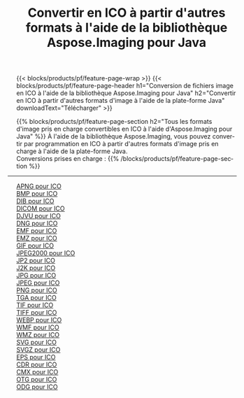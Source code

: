 ﻿---
title: Convertir en ICO à partir d'autres formats à l'aide de la bibliothèque Aspose.Imaging pour Java 
weight: 3920
url: /fr/java/conversion/to/ico 
lang: fr
langdirlevel: 2
locales: zh-hans,ja,it,ru,de,es,fr,nl,id,lt,pl,pt,vi,tr,ko,zh-hant,ar,hi,th,sv,cs,uk,he
description: En utilisant Aspose.Imaging, vous pouvez convertir en ICO à partir d'autres formats en utilisant Java
---

{{< blocks/products/pf/feature-page-wrap >}}
{{< blocks/products/pf/feature-page-header h1="Conversion de fichiers image en ICO à l'aide de la bibliothèque Aspose.Imaging pour Java" h2="Convertir en ICO à partir d'autres formats d'image à l'aide de la plate-forme Java" downloadText="Télécharger" >}}


{{% blocks/products/pf/feature-page-section  h2="Tous les formats d'image pris en charge convertibles en ICO à l'aide d'Aspose.Imaging pour Java" %}}
À l'aide de la bibliothèque Aspose.Imaging, vous pouvez convertir par programmation en ICO à partir d'autres formats d'image pris en charge à l'aide de la plate-forme Java.
<br/>
Conversions prises en charge :
{{% /blocks/products/pf/feature-page-section %}}
<div class="container-fluid productfamilypage bg-gray">
    <div class="convertypes bg-gray agp-content section">
        <div class="container">
		<hr style="margin-left:-20px;"/>
		<div class="row other-converters">
		    <div class='col-md-2 other-converter remove-lp remove-rp'><a href="/imaging/fr/java/conversion/apng-to-ico" >APNG pour ICO</a></div>
<div class='col-md-2 other-converter remove-lp remove-rp'><a href="/imaging/fr/java/conversion/bmp-to-ico" >BMP pour ICO</a></div>
<div class='col-md-2 other-converter remove-lp remove-rp'><a href="/imaging/fr/java/conversion/dib-to-ico" >DIB pour ICO</a></div>
<div class='col-md-2 other-converter remove-lp remove-rp'><a href="/imaging/fr/java/conversion/dicom-to-ico" >DICOM pour ICO</a></div>
<div class='col-md-2 other-converter remove-lp remove-rp'><a href="/imaging/fr/java/conversion/djvu-to-ico" >DJVU pour ICO</a></div>
<div class='col-md-2 other-converter remove-lp remove-rp'><a href="/imaging/fr/java/conversion/dng-to-ico" >DNG pour ICO</a></div>
<div class='col-md-2 other-converter remove-lp remove-rp'><a href="/imaging/fr/java/conversion/emf-to-ico" >EMF pour ICO</a></div>
<div class='col-md-2 other-converter remove-lp remove-rp'><a href="/imaging/fr/java/conversion/emz-to-ico" >EMZ pour ICO</a></div>
<div class='col-md-2 other-converter remove-lp remove-rp'><a href="/imaging/fr/java/conversion/gif-to-ico" >GIF pour ICO</a></div>
<div class='col-md-2 other-converter remove-lp remove-rp'><a href="/imaging/fr/java/conversion/jpeg2000-to-ico" >JPEG2000 pour ICO</a></div>
<div class='col-md-2 other-converter remove-lp remove-rp'><a href="/imaging/fr/java/conversion/jp2-to-ico" >JP2 pour ICO</a></div>
<div class='col-md-2 other-converter remove-lp remove-rp'><a href="/imaging/fr/java/conversion/j2k-to-ico" >J2K pour ICO</a></div>
<div class='col-md-2 other-converter remove-lp remove-rp'><a href="/imaging/fr/java/conversion/jpg-to-ico" >JPG pour ICO</a></div>
<div class='col-md-2 other-converter remove-lp remove-rp'><a href="/imaging/fr/java/conversion/jpeg-to-ico" >JPEG pour ICO</a></div>
<div class='col-md-2 other-converter remove-lp remove-rp'><a href="/imaging/fr/java/conversion/png-to-ico" >PNG pour ICO</a></div>
<div class='col-md-2 other-converter remove-lp remove-rp'><a href="/imaging/fr/java/conversion/tga-to-ico" >TGA pour ICO</a></div>
<div class='col-md-2 other-converter remove-lp remove-rp'><a href="/imaging/fr/java/conversion/tif-to-ico" >TIF pour ICO</a></div>
<div class='col-md-2 other-converter remove-lp remove-rp'><a href="/imaging/fr/java/conversion/tiff-to-ico" >TIFF pour ICO</a></div>
<div class='col-md-2 other-converter remove-lp remove-rp'><a href="/imaging/fr/java/conversion/webp-to-ico" >WEBP pour ICO</a></div>
<div class='col-md-2 other-converter remove-lp remove-rp'><a href="/imaging/fr/java/conversion/wmf-to-ico" >WMF pour ICO</a></div>
<div class='col-md-2 other-converter remove-lp remove-rp'><a href="/imaging/fr/java/conversion/wmz-to-ico" >WMZ pour ICO</a></div>
<div class='col-md-2 other-converter remove-lp remove-rp'><a href="/imaging/fr/java/conversion/svg-to-ico" >SVG pour ICO</a></div>
<div class='col-md-2 other-converter remove-lp remove-rp'><a href="/imaging/fr/java/conversion/svgz-to-ico" >SVGZ pour ICO</a></div>
<div class='col-md-2 other-converter remove-lp remove-rp'><a href="/imaging/fr/java/conversion/eps-to-ico" >EPS pour ICO</a></div>
<div class='col-md-2 other-converter remove-lp remove-rp'><a href="/imaging/fr/java/conversion/cdr-to-ico" >CDR pour ICO</a></div>
<div class='col-md-2 other-converter remove-lp remove-rp'><a href="/imaging/fr/java/conversion/cmx-to-ico" >CMX pour ICO</a></div>
<div class='col-md-2 other-converter remove-lp remove-rp'><a href="/imaging/fr/java/conversion/otg-to-ico" >OTG pour ICO</a></div>
<div class='col-md-2 other-converter remove-lp remove-rp'><a href="/imaging/fr/java/conversion/odg-to-ico" >ODG pour ICO</a></div>
                </div>
        </div>
    </div>
</div>
<br/>

